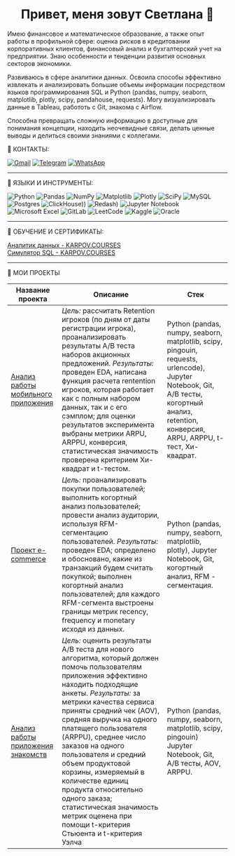 ## <h1 align="center">Привет, меня зовут Светлана 👋
Имею финансовое и математическое образование, а также опыт работы в профильной сфере: оценка рисков в кредитовании корпоративных клиентов, финансовый анализ и бухгалтерский учет на предприятии. Знаю особенности и тенденции развития основных секторов экономики.<br>

Развиваюсь в сфере аналитики данных. Освоила способы эффективно извлекать и анализировать большие объемы информации посредством языков программирования SQL и Python (pandas, numpy, seaborn, matplotlib, plotly, scipy, pandahouse, requests). Могу визуализировать данные в Tableau, работоть с Git, знакома с Airflow. <br>

Способна превращать сложную информацию в доступные для понимания концепции, находить неочевидные связи, делать ценные выводы и делиться своими знаниями с коллегами.


📩 КОНТАКТЫ:<br>

[![Gmail](https://img.shields.io/badge/Gmail-D14836?style=for-the-badge&logo=gmail&logoColor=white)](https://mail.google.com/mail/u/0/?fs=1&tf=cm&source=mailto&to=ksvetlana0583@gmail.com)
[![Telegram](https://img.shields.io/badge/Telegram-2CA5E0?style=for-the-badge&logo=telegram&logoColor=white)](https://t.me/SvetlanaKulintsova)
[![WhatsApp](https://img.shields.io/badge/WhatsApp-25D366?style=for-the-badge&logo=whatsapp&logoColor=white)](https://api.whatsapp.com/send/?phone=9204245109&text&type=phone_number&app_absent=0)

<hr>

🔨 ЯЗЫКИ И ИНСТРУМЕНТЫ:<br>

![Python](https://img.shields.io/badge/python-3670A0?style=for-the-badge&logo=python&logoColor=ffdd54)
![Pandas](https://img.shields.io/badge/pandas-%23150458.svg?style=for-the-badge&logo=pandas&logoColor=white)
![NumPy](https://img.shields.io/badge/numpy-%23013243.svg?style=for-the-badge&logo=numpy&logoColor=white)
![Matplotlib](https://img.shields.io/badge/Matplotlib-%23ffffff.svg?style=for-the-badge&logo=Matplotlib&logoColor=black)
![Plotly](https://img.shields.io/badge/Plotly-%233F4F75.svg?style=for-the-badge&logo=plotly&logoColor=white)
![SciPy](https://img.shields.io/badge/SciPy-%230C55A5.svg?style=for-the-badge&logo=scipy&logoColor=%white)
![MySQL](https://img.shields.io/badge/mysql-4479A1.svg?style=for-the-badge&logo=mysql&logoColor=white)
![Postgres](https://img.shields.io/badge/postgres-%23316192.svg?style=for-the-badge&logo=postgresql&logoColor=white)
![ClickHouse](https://img.shields.io/badge/ClickHouse-%23013243.svg?style=for-the-badge&logo=ClickHouse&logoColor=white)))
![Redash](https://img.shields.io/badge/Redash-ffffff?style=for-the-badge&logo=Redash&logoColor=white))
![Jupyter Notebook](https://img.shields.io/badge/jupyter-%23FA0F00.svg?style=for-the-badge&logo=jupyter&logoColor=white)
![Microsoft Excel](https://img.shields.io/badge/Microsoft_Excel-217346?style=for-the-badge&logo=microsoft-excel&logoColor=white)
![GitLab](https://img.shields.io/badge/gitlab-%23181717.svg?style=for-the-badge&logo=gitlab&logoColor=white)
![LeetCode](https://img.shields.io/badge/LeetCode-000000?style=for-the-badge&logo=LeetCode&logoColor=#d16c06)
![Kaggle](https://img.shields.io/badge/Kaggle-035a7d?style=for-the-badge&logo=kaggle&logoColor=white)
![Oracle](https://img.shields.io/badge/Oracle-035a7d?style=for-the-badge&logo=Oracle&logoColor=white)

<hr>

📝 ОБУЧЕНИЕ И СЕРТИФИКАТЫ:<br>

[Аналитик данных - KARPOV.COURSES](https://lab.karpov.courses/certificate/4c90aca1-b899-43c5-84b5-7d41fd232c21/)<br>
[Симулятор SQL - KARPOV.COURSES](https://lab.karpov.courses/certificate/ec113fde-b40b-4be6-8a4b-577d9095587d/)

<hr>

💼 МОИ ПРОЕКТЫ

|Название проекта|Описание|Стек|
|-|-|-|
|[Анализ работы мобильного приложения](https://github.com/SvetlanaKulintsova/Project_MobileGameLog)|*Цель:* рассчитать Retention игроков (по дням от даты регистрации игрока), проанализировать результаты А/В теста наборов акционных предложений. *Результаты:* проведен EDA, написана функция расчета rentention игроков, которая работает как с полным набором данных, так и с его сэмплом; для оценки результатов эксперимента выбраны метрики ARPU, ARPPU, конверсия, статистическая значимость проверена критерием Хи-квадрат и t-тестом.|Python (pandas, numpy, seaborn, matplotlib, scipy, pingouin, requests, urlencode), Jupyter Notebook, Git, A/B тесты, когортный анализ, retention, конверсия, ARPU, ARPPU, t-тест, Хи-квадрат.|
|[Проект e-commerce](https://github.com/SvetlanaKulintsova/Project_e-commerce)|*Цель:* проанализировать покупки пользователей; выполнить когортный анализ пользователей; провести анализ аудитории, используя RFM- сегментацию пользователей.  *Результаты:* проведен EDA; определено и обосновано, какие из транзакций будем считать покупкой; выполнен когортный анализ пользователей; для каждого RFM-сегмента выстроены границы метрик recency, frequency и monetary исходя из данных.|Python (pandas, numpy, seaborn, matplotlib, plotly), Jupyter Notebook, Git, когортный анализ, RFM - сегментация.|
|[Анализ работы приложения знакомств](https://github.com/SvetlanaKulintsova/Project_DeliveryApp)|*Цель:* оценить результаты А/В теста для нового алгоритма, который должен помочь пользователям приложения эффективно находить подходящие анкеты.  *Результаты:* за метрики качества сервиса приняты средний чек (AOV), средняя выручка на одного платящего пользователя (ARPPU), среднее число заказов на одного пользователя и средний объем продуктовой корзины, измеряемый в количестве единиц продукта относительно одного заказа; статистическая значимость метрик оценена при помощи t-критерия Стьюента и t-критерия Уэлча| Python (pandas, numpy, seaborn, matplotlib, scipy, pingouin) Jupyter Notebook, Git, A/B тесты, AOV, ARPPU.|
